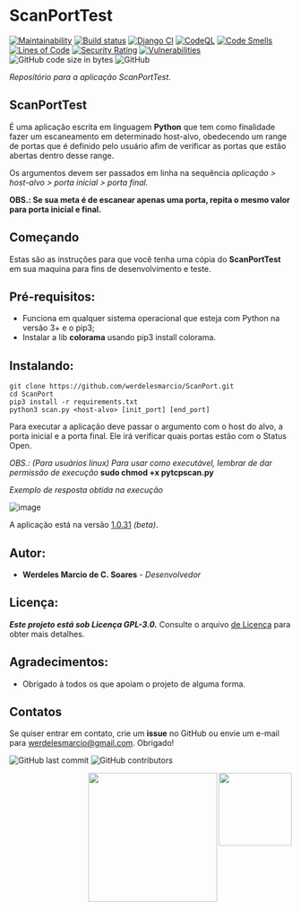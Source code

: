 # ScanPortTest

[![Maintainability](https://api.codeclimate.com/v1/badges/05b6e4d246c1227567d9/maintainability)](https://codeclimate.com/github/werdelesmarcio/ScanPort/maintainability) 
[![Build status](https://ci.appveyor.com/api/projects/status/3g3behook0t51ehd?svg=true)](https://ci.appveyor.com/project/werdelesmarcio/scanport) 
[![Django CI](https://github.com/werdelesmarcio/ScanPort/actions/workflows/django.yml/badge.svg?branch=main)](https://github.com/werdelesmarcio/ScanPort/actions/workflows/django.yml)
[![CodeQL](https://github.com/werdelesmarcio/ScanPort/actions/workflows/codeql-analysis.yml/badge.svg)](https://github.com/werdelesmarcio/ScanPort/actions/workflows/codeql-analysis.yml)
[![Code Smells](https://sonarcloud.io/api/project_badges/measure?project=werdelesmarcio_ScanPort&metric=code_smells)](https://sonarcloud.io/summary/new_code?id=werdelesmarcio_ScanPort)
[![Lines of Code](https://sonarcloud.io/api/project_badges/measure?project=werdelesmarcio_ScanPort&metric=ncloc)](https://sonarcloud.io/summary/new_code?id=werdelesmarcio_ScanPort)
[![Security Rating](https://sonarcloud.io/api/project_badges/measure?project=werdelesmarcio_ScanPort&metric=security_rating)](https://sonarcloud.io/summary/new_code?id=werdelesmarcio_ScanPort)
[![Vulnerabilities](https://sonarcloud.io/api/project_badges/measure?project=werdelesmarcio_ScanPort&metric=vulnerabilities)](https://sonarcloud.io/summary/new_code?id=werdelesmarcio_ScanPort)
<img alt="GitHub code size in bytes" src="https://img.shields.io/github/languages/code-size/werdelesmarcio/ScanPort"> 
<img alt="GitHub" src="https://img.shields.io/github/license/werdelesmarcio/ScanPort"> 

_Repositório para a aplicação ScanPortTest._

## ScanPortTest
É uma aplicação escrita em linguagem **Python** que tem como finalidade fazer um escaneamento
em determinado host-alvo, obedecendo um range de portas que é definido pelo usuário afim de
verificar as portas que estão abertas dentro desse range.

Os argumentos devem ser passados em linha na sequência _aplicação > host-alvo > porta inicial > porta final._

**OBS.: Se sua meta é de escanear apenas uma porta, repita o mesmo valor para porta inicial e final.**

## Começando
Estas são as instruções para que você tenha uma cópia do **ScanPortTest** em sua maquina para fins 
de desenvolvimento e teste.

## Pré-requisitos:
* Funciona em qualquer sistema operacional que esteja com Python na versão 3+ e o pip3;
* Instalar a lib **colorama** usando pip3 install colorama.

## Instalando:
```
git clone https://github.com/werdelesmarcio/ScanPort.git
cd ScanPort
pip3 install -r requirements.txt
python3 scan.py <host-alvo> [init_port] [end_port]
```

Para executar a aplicação deve passar o argumento com o host do alvo, a porta inicial
e a porta final. Ele irá verificar quais portas estão com o Status Open.

_OBS.: (Para usuários linux) Para usar como executável, lembrar de dar permissão de execução_
**sudo chmod +x pytcpscan.py**

_Exemplo de resposta obtida na execução_

![image](https://user-images.githubusercontent.com/36682515/156290045-a725fabe-138d-4228-9c91-4b5811582fc1.png)

A aplicação está na versão [1.0.31](https://github.com/werdelesmarcio/ScanPort/tree/1.0.31) _(beta)_. 

## Autor:
* **Werdeles Marcio de C. Soares** - _Desenvolvedor_

## Licença: 
***Este projeto está sob Licença GPL-3.0.***
Consulte o arquivo [de Licença](https://github.com/werdelesmarcio/ScanPort/blob/main/LICENSE) para obter mais detalhes.

## Agradecimentos:
* Obrigado à todos os que apoiam o projeto de alguma forma.

## Contatos
Se quiser entrar em contato, crie um **issue** no GitHub ou envie um e-mail para werdelesmarcio@gmail.com. Obrigado!

<img alt="GitHub last commit" src="https://img.shields.io/github/last-commit/werdelesmarcio/ScanPort?style=for-the-badge">   <img alt="GitHub contributors" src="https://img.shields.io/github/contributors/werdelesmarcio/ScanPort?style=for-the-badge">

<img src = "https://www.seekpng.com/png/full/70-701896_python-transparent-background-graphic-design.png?raw=true" width =130 align="Right">
<img src = "https://br.pillbanana.com/wp-content/uploads/2018/07/gpl_generalpubliclicense_logo.png?raw=true" width =230 align="Right">
